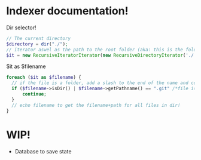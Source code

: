 # Indexer documentation!


Dir selector!
```php
// The current directory
$directory = dir("./");
// iterator aswel as the path to the root folder (aka: this is the folder selector)
$it = new RecursiveIteratorIterator(new RecursiveDirectoryIterator('./'));
```
$it as $filename
```php
foreach ($it as $filename) {
  // if the file is a folder, add a slash to the end of the name and continue to the next iteration
  if ($filename->isDir() | $filename->getPathname() == ".git" /*file is equal to .gitignore file*/) {
      continue;
  }
  // echo filename to get the filename+path for all files in dir!
}
```
# WIP!
* Database to save state
